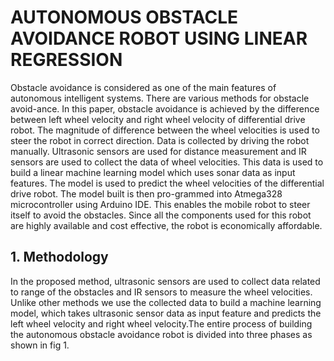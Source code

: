 # AUTONOMOUS OBSTACLE AVOIDANCE ROBOT USING LINEAR REGRESSION
Obstacle avoidance is considered as one of the main features of autonomous intelligent systems. There are various methods for obstacle avoid-ance. In this paper, obstacle avoidance is achieved by the difference between left wheel velocity and right wheel velocity of differential drive robot. The magnitude of difference between the wheel velocities is used to steer the robot in correct direction. Data is collected by driving the robot manually. Ultrasonic sensors are used for distance measurement and IR sensors are used to collect the data of wheel velocities. This data is used to build a linear machine learning model which uses sonar data as input features. The model is used to predict the wheel velocities of the differential drive robot. The model built is then pro-grammed into Atmega328 microcontroller using Arduino IDE. This enables the mobile robot to steer itself to avoid the obstacles. Since all the components used for this robot are highly available and cost effective, the robot is economically affordable.
## 1. Methodology
In the proposed method, ultrasonic sensors are used to collect data related to range of the obstacles and IR sensors to measure the wheel velocities. Unlike other methods we use the collected data to build a machine learning model, which takes ultrasonic sensor data as input feature and predicts the left wheel velocity and right wheel velocity.The entire process of building the autonomous obstacle avoidance robot is divided into three phases as shown in fig 1.


